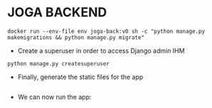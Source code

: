 # JOGA BACKEND

```docker build -t joga-back:v0 .
docker run --env-file env joga-back:v0 sh -c "python manage.py makemigrations && python manage.py migrate"

```

- Create a superuser in order to access Django admin IHM

```docker run -i -t --env-file env joga-back:v0 sh
python manage.py createsuperuser
```

- Finally, generate the static files for the app

```docker run --env-file env joga-back:v0 sh -c "python manage.py collectstatic --noinput"

```

- We can now run the app:

```docker run --env-file env -p 80:8000 django-polls:v0

```
